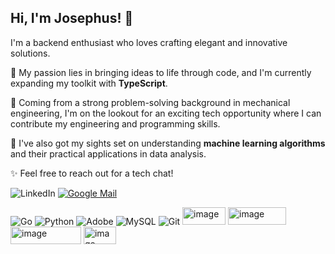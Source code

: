 ## Hi, I'm Josephus! 👋
I'm a backend enthusiast who loves crafting elegant and innovative solutions. 

🔭 My passion lies in bringing ideas to life through code, and I'm currently expanding my toolkit with **TypeScript**.

🚀 Coming from a strong problem-solving background in mechanical engineering, I'm on the lookout for an exciting tech opportunity where I can contribute my engineering and programming skills. 

🌱 I've also got my sights set on understanding **machine learning algorithms** and their practical applications in data analysis.

✨ Feel free to reach out for a tech chat!

<p align="left">
    <img src="https://img.icons8.com/color/48/000000/linkedin.png" alt="LinkedIn" title="LinkedIn"/>
  </a>
  <a href="mailto:your_email@gmail.com" target="_blank"> <img src="https://img.icons8.com/color/48/000000/gmail--v1.png" alt="Google Mail" title="Google Mail"/>
  </a>
</p>
<p align="left">
  <img src="https://img.icons8.com/color/48/000000/golang.png" alt="Go" title="Go"/>
  <img src="https://img.icons8.com/color/48/000000/python.png" alt="Python" title="Python"/>
  <img src="https://img.icons8.com/color/48/000000/adobe-creative-cloud.png" alt="Adobe" title="Adobe"/>
  <img src="https://img.icons8.com/color/48/000000/mysql.png" alt="MySQL" title="MySQL"/>
  <img src="https://img.icons8.com/color/48/000000/git.png" alt="Git" title="Git"/>
  <img width="69" height="28" alt="image" src="https://github.com/user-attachments/assets/aae4d4ed-d82d-484b-bb50-429273150f5b" />
 <img width="93" height="28" alt="image" src="https://github.com/user-attachments/assets/9dd1ba91-9f81-457c-b01f-c2e6820956a3" />
  <img width="113" height="28" alt="image" src="https://github.com/user-attachments/assets/d01ac61e-84e4-4430-830f-151dde93ddbe" />
 <img width="52" height="28" alt="image" src="https://github.com/user-attachments/assets/4250bc5c-f2a3-47bd-ba02-305b2b4c3385" />
</p>

<!--
**Josephus-git/Josephus-git** is a ✨ _special_ ✨ repository because its `README.md` (this file) appears on your GitHub profile.

Here are some ideas to get you started:

- 🔭 I’m currently working on ...
- 🌱 I’m currently learning ...
- 👯 I’m looking to collaborate on ...
- 🤔 I’m looking for help with ...
- 💬 Ask me about ...
- 📫 How to reach me: ...
- 😄 Pronouns: ...
- ⚡ Fun fact: ...
-->
